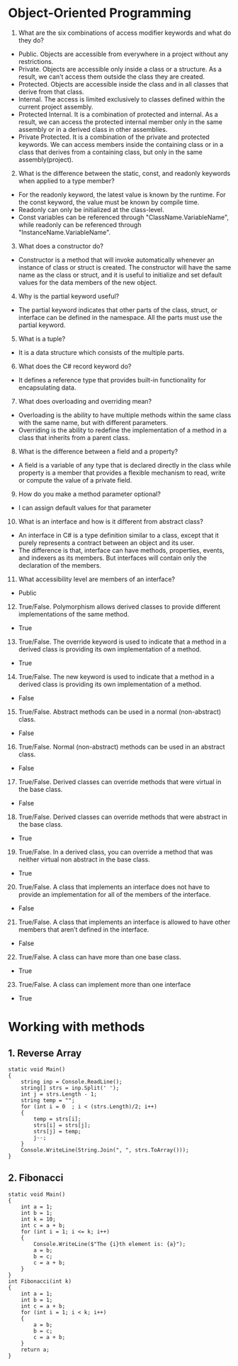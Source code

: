 # Object-Oriented Programming

1. What are the six combinations of access modifier keywords and what do they do? 
* Public. Objects are accessible from everywhere in a project without any restrictions.
* Private. Objects are accessible only inside a class or a structure. As a result, we can’t access them outside the class they are created.
* Protected. Objects are accessible inside the class and in all classes that derive from that class.
* Internal. The access is limited exclusively to classes defined within the current project assembly.
* Protected Internal. It is a combination of protected and internal. As a result, we can access the protected internal member only in the same assembly or in a derived class in other assemblies.
* Private Protected. It is a combination of the private and protected keywords. We can access members inside the containing class or in a class that derives from a containing class, but only in the same assembly(project). 

2. What is the difference between the static, const, and readonly keywords when applied to a type member?
* For the readonly keyword, the latest value is known by the runtime. For the const keyword, the value must be known by compile time. 
* Readonly can only be initialized at the class-level.
* Const variables can be referenced through "ClassName.VariableName", while readonly can be referenced through "InstanceName.VariableName".

3. What does a constructor do?
* Constructor is a method that will invoke automatically whenever an instance of class or struct is created. The constructor will have the same name as the class or struct, and it is useful to initialize and set default values for the data members of the new object.

4. Why is the partial keyword useful?
* The partial keyword indicates that other parts of the class, struct, or interface can be defined in the namespace. All the parts must use the partial keyword.

5. What is a tuple?
* It is a data structure which consists of the multiple parts.

6. What does the C# record keyword do?
* It defines a reference type that provides built-in functionality for encapsulating data.

7. What does overloading and overriding mean?
* Overloading is the ability to have multiple methods within the same class with the same name, but with different parameters.
* Overriding is the ability to redefine the implementation of a method in a class that inherits from a parent class.

8. What is the difference between a field and a property?
* A field is a variable of any type that is declared directly in the class while property is a member that provides a flexible mechanism to read, write or compute the value of a private field.

9. How do you make a method parameter optional?
* I can assign default values for that parameter

10. What is an interface and how is it different from abstract class?
* An interface in C# is a type definition similar to a class, except that it purely represents a contract between an object and its user.
* The difference is that, interface can have methods, properties, events, and indexers as its members. But interfaces will contain only the declaration of the members.

11. What accessibility level are members of an interface?
* Public

12. True/False. Polymorphism allows derived classes to provide different implementations of the same method.
* True

13. True/False. The override keyword is used to indicate that a method in a derived class is providing its own implementation of a method.
* True

14. True/False. The new keyword is used to indicate that a method in a derived class is providing its own implementation of a method.
* False

15. True/False. Abstract methods can be used in a normal (non-abstract) class. 
* False

16. True/False. Normal (non-abstract) methods can be used in an abstract class. 
* False

17. True/False. Derived classes can override methods that were virtual in the base class. 
* False

18. True/False. Derived classes can override methods that were abstract in the base class. 
* True

19. True/False. In a derived class, you can override a method that was neither virtual non abstract in the base class.
* True

20. True/False. A class that implements an interface does not have to provide an implementation for all of the members of the interface.
* False

21. True/False. A class that implements an interface is allowed to have other members that aren’t defined in the interface.
* False

22. True/False. A class can have more than one base class.
* True

23. True/False. A class can implement more than one interface
* True


# Working with methods
## 1. Reverse Array
```
static void Main()
{
    string inp = Console.ReadLine();
    string[] strs = inp.Split(' ');
    int j = strs.Length - 1;
    string temp = "";
    for (int i = 0  ; i < (strs.Length)/2; i++)
    {
        temp = strs[i];
        strs[i] = strs[j];
        strs[j] = temp;
        j--;
    }
    Console.WriteLine(String.Join(", ", strs.ToArray()));
}       
```


## 2. Fibonacci
```
static void Main()
{
    int a = 1;
    int b = 1;
    int k = 10;
    int c = a + b;
    for (int i = 1; i <= k; i++)
    {
        Console.WriteLine($"The {i}th element is: {a}");
        a = b;
        b = c;
        c = a + b;
    }
}
int Fibonacci(int k)
{
    int a = 1;
    int b = 1;
    int c = a + b;
    for (int i = 1; i < k; i++)
    {
        a = b;
        b = c;
        c = a + b;
    }
    return a;
}
```



















